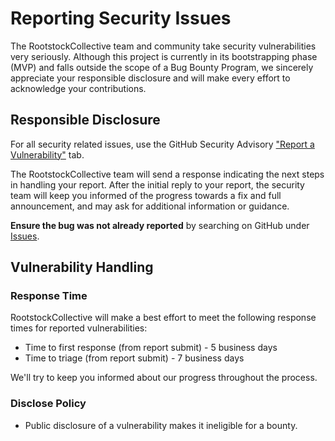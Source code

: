 # Reporting Security Issues

The RootstockCollective team and community take security vulnerabilities very seriously. Although this project is currently in its bootstrapping phase (MVP) and falls outside the scope of a Bug Bounty Program, we sincerely appreciate your responsible disclosure and will make every effort to acknowledge your contributions.


## Responsible Disclosure

For all security related issues, use the GitHub Security Advisory ["Report a Vulnerability"](https://github.com/RootstockCollective/dao-backend-services/security/advisories/new) tab.

The RootstockCollective team will send a response indicating the next steps in handling your report. After the initial reply to your report, the security team will keep you informed of the progress towards a fix and full announcement, and may ask for additional information or guidance.

**Ensure the bug was not already reported** by searching on GitHub under [Issues](https://github.com/RootstockCollective/dao-backend-services/issues).

## Vulnerability Handling

### Response Time

RootstockCollective will make a best effort to meet the following response times for reported vulnerabilities:

* Time to first response (from report submit) - 5 business days
* Time to triage (from report submit) - 7 business days

We'll try to keep you informed about our progress throughout the process.

### Disclose Policy

* Public disclosure of a vulnerability makes it ineligible for a bounty.
